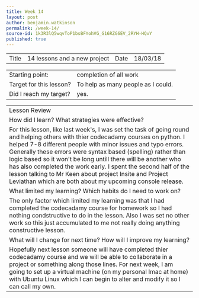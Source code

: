 ```yaml
---
title: Week 14
layout: post
author: benjamin.watkinson
permalink: /week-14/
source-id: 1k3R3lQ5wqvToP1bsBFYohVG_G16RZG6EV_2RYH-HQvY
published: true
---
```

	

<table>
  <tr>
    <td>Title</td>
    <td>14 lessons and a new project</td>
    <td>Date</td>
    <td>18/03/18</td>
  </tr>
</table>


<table>
  <tr>
    <td>Starting point:</td>
    <td>completion of all work</td>
  </tr>
  <tr>
    <td>Target for this lesson?</td>
    <td>To help as many people as I could.</td>
  </tr>
  <tr>
    <td>Did I reach my target? </td>
    <td>yes.</td>
  </tr>
</table>


<table>
  <tr>
    <td>Lesson Review</td>
  </tr>
  <tr>
    <td>How did I learn? What strategies were effective? </td>
  </tr>
  <tr>
    <td>For this lesson, like last week's, I was set the task of going round and helping others with thier codecadamy courses on python. I helped 7-8 different people with minor issues and typo errors. Generally these errors were syntax based (spelling) rather than logic based so it won't be long untill there will be another who has also completed the work early. I spent the second half of the lesson talking to Mr Keen about project Insite and Project Leviathan which are both about my upcoming console release. </td>
  </tr>
  <tr>
    <td>What limited my learning? Which habits do I need to work on? </td>
  </tr>
  <tr>
    <td>The only factor which limited my learning was that I had completed the codecadamy course for homework so I had nothing condstructive  to do in the lesson. Also I was set no other work so this just accumulated to me not really doing anything constructive lesson.</td>
  </tr>
  <tr>
    <td>What will I change for next time? How will I improve my learning?</td>
  </tr>
  <tr>
    <td>Hopefully next lesson someone will have completed thier codecadamy course and we will be able to collaborate in a project or something along those lines. For next week, I am going to set up a virtual machine (on my personal Imac at home) with Ubuntu Linux which I can begin to alter and modify  it so I can call my own.</td>
  </tr>
</table>


